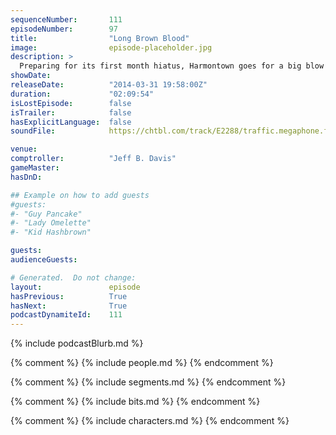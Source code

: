 ```yaml
---
sequenceNumber:       111
episodeNumber:        97
title:                "Long Brown Blood"
image:                episode-placeholder.jpg
description: >
  Preparing for its first month hiatus, Harmontown goes for a big blow out that tackles the usual; racism, censorship, health, mortality etc. Spencer returns for D&D to promote Friendship & Cigarettes.
showDate:             
releaseDate:          "2014-03-31 19:58:00Z"
duration:             "02:09:54"
isLostEpisode:        false
isTrailer:            false
hasExplicitLanguage:  false
soundFile:            https://chtbl.com/track/E2288/traffic.megaphone.fm/STA9806272080.mp3?updated=1556231620

venue:                
comptroller:          "Jeff B. Davis"
gameMaster:           
hasDnD:               

## Example on how to add guests
#guests:
#- "Guy Pancake"
#- "Lady Omelette"
#- "Kid Hashbrown"

guests:
audienceGuests:

# Generated.  Do not change:
layout:               episode
hasPrevious:          True
hasNext:              True
podcastDynamiteId:    111
---
```


{% include podcastBlurb.md %}

{% comment %}
{% include people.md %}
{% endcomment %}

{% comment %}
{% include segments.md %}
{% endcomment %}

{% comment %}
{% include bits.md %}
{% endcomment %}

{% comment %}
{% include characters.md %}
{% endcomment %}
